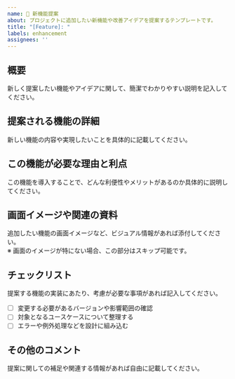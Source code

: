 ```yaml
---
name: 🚀 新機能提案
about: プロジェクトに追加したい新機能や改善アイデアを提案するテンプレートです。
title: "[Feature]: "
labels: enhancement
assignees: ''
---
```


<!------（必須）------>
## 概要

新しく提案したい機能やアイデアに関して、簡潔でわかりやすい説明を記入してください。

<!------（推奨）------>
## 提案される機能の詳細

新しい機能の内容や実現したいことを具体的に記載してください。

## この機能が必要な理由と利点

この機能を導入することで、どんな利便性やメリットがあるのか具体的に説明してください。

## 画面イメージや関連の資料

追加したい機能の画面イメージなど、ビジュアル情報があれば添付してください。  
※ 画面のイメージが特にない場合、この部分はスキップ可能です。

<!------（任意）------>
## チェックリスト

提案する機能の実装にあたり、考慮が必要な事項があれば記入してください。

- [ ] 変更する必要があるバージョンや影響範囲の確認
- [ ] 対象となるユースケースについて整理する
- [ ] エラーや例外処理などを設計に組み込む

## その他のコメント

提案に関しての補足や関連する情報があれば自由に記載してください。